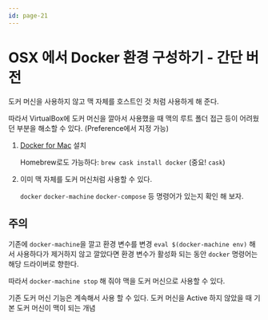 ```yaml
---
id: page-21
---
```

# OSX 에서 Docker 환경 구성하기 - 간단 버전

도커 머신을 사용하지 않고 맥 자체를 호스트인 것 처럼 사용하게 해 준다.

따라서 VirtualBox에 도커 머신을 깔아서 사용했을 때
맥의 루트 폴더 접근 등이 어려웠던 부분을 해소할 수 있다. (Preference에서 지정 가능)

1. [Docker for Mac](https://docs.docker.com/docker-for-mac/install/) 설치

    Homebrew로도 가능하다: ```brew cask install docker``` (중요! ```cask```)

1. 이미 맥 자체를 도커 머신처럼 사용할 수 있다.

    ```docker``` ```docker-machine``` ```docker-compose``` 등 명령어가 있는지 확인 해 보자.

## 주의

기존에 ```docker-machine```을 깔고 환경 변수를 변경
```eval $(docker-machine env)```  해서 사용하다가 제거하지 않고 깔았다면
환경 변수가 활성화 되는 동안 ```docker``` 명령어는 해당 드라이버로 향한다.

따라서 ```docker-machine stop``` 해 줘야 맥을 도커 머신으로 사용할 수 있다.

기존 도커 머신 기능은 계속해서 사용 할 수 있다. 도커 머신을 Active 하지 않았을 때 기본 도커 머신이 맥이 되는 개념
